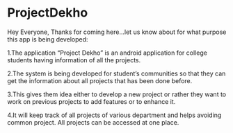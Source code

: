# ProjectDekho

Hey Everyone, Thanks for coming here...let us know about for what purpose this app is being developed:

1.The application “Project Dekho” is an android application for college students having information of all the projects. 

2.The system is being developed for student’s communities so that they can get the information about all projects that has been done before.

3.This gives them idea either to develop a new project or rather they want to work on previous projects to add features or to enhance it.

4.It will keep track of all projects of various department and helps avoiding common project. All projects can be accessed at one place. 

